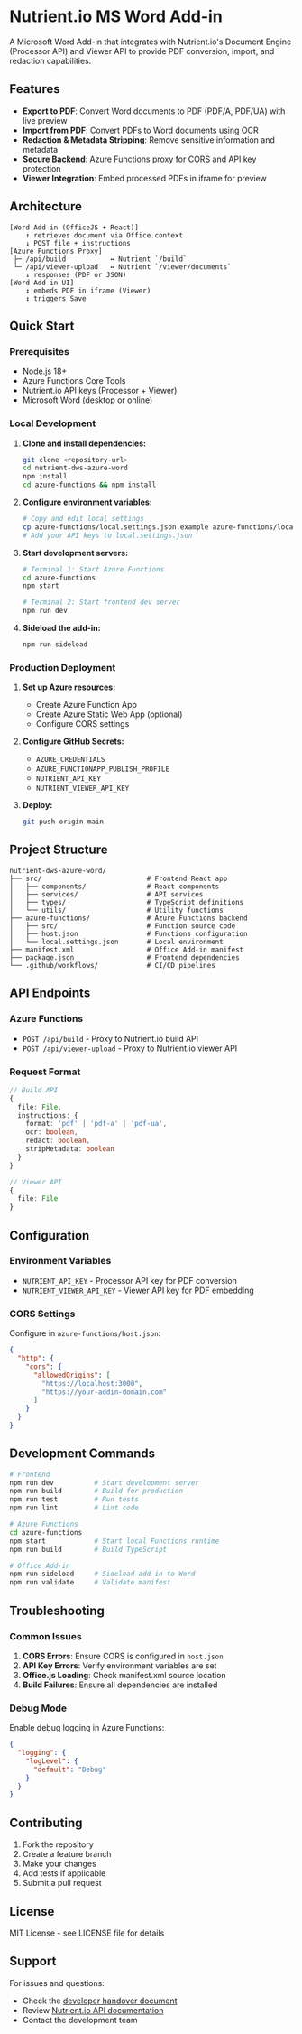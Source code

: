 # Nutrient.io MS Word Add-in

A Microsoft Word Add-in that integrates with Nutrient.io's Document Engine (Processor API) and Viewer API to provide PDF conversion, import, and redaction capabilities.

## Features

- **Export to PDF**: Convert Word documents to PDF (PDF/A, PDF/UA) with live preview
- **Import from PDF**: Convert PDFs to Word documents using OCR
- **Redaction & Metadata Stripping**: Remove sensitive information and metadata
- **Secure Backend**: Azure Functions proxy for CORS and API key protection
- **Viewer Integration**: Embed processed PDFs in iframe for preview

## Architecture

```
[Word Add-in (OfficeJS + React)]
    ↕ retrieves document via Office.context
    ↓ POST file + instructions
[Azure Functions Proxy]
 ├─ /api/build           ↔ Nutrient `/build`
 └─ /api/viewer-upload   ↔ Nutrient `/viewer/documents`
    ↓ responses (PDF or JSON)
[Word Add-in UI]
    ↕ embeds PDF in iframe (Viewer)
    ↕ triggers Save
```

## Quick Start

### Prerequisites

- Node.js 18+
- Azure Functions Core Tools
- Nutrient.io API keys (Processor + Viewer)
- Microsoft Word (desktop or online)

### Local Development

1. **Clone and install dependencies:**
   ```bash
   git clone <repository-url>
   cd nutrient-dws-azure-word
   npm install
   cd azure-functions && npm install
   ```

2. **Configure environment variables:**
   ```bash
   # Copy and edit local settings
   cp azure-functions/local.settings.json.example azure-functions/local.settings.json
   # Add your API keys to local.settings.json
   ```

3. **Start development servers:**
   ```bash
   # Terminal 1: Start Azure Functions
   cd azure-functions
   npm start
   
   # Terminal 2: Start frontend dev server
   npm run dev
   ```

4. **Sideload the add-in:**
   ```bash
   npm run sideload
   ```

### Production Deployment

1. **Set up Azure resources:**
   - Create Azure Function App
   - Create Azure Static Web App (optional)
   - Configure CORS settings

2. **Configure GitHub Secrets:**
   - `AZURE_CREDENTIALS`
   - `AZURE_FUNCTIONAPP_PUBLISH_PROFILE`
   - `NUTRIENT_API_KEY`
   - `NUTRIENT_VIEWER_API_KEY`

3. **Deploy:**
   ```bash
   git push origin main
   ```

## Project Structure

```
nutrient-dws-azure-word/
├── src/                          # Frontend React app
│   ├── components/               # React components
│   ├── services/                 # API services
│   ├── types/                    # TypeScript definitions
│   └── utils/                    # Utility functions
├── azure-functions/              # Azure Functions backend
│   ├── src/                      # Function source code
│   ├── host.json                 # Functions configuration
│   └── local.settings.json       # Local environment
├── manifest.xml                  # Office Add-in manifest
├── package.json                  # Frontend dependencies
└── .github/workflows/            # CI/CD pipelines
```

## API Endpoints

### Azure Functions

- `POST /api/build` - Proxy to Nutrient.io build API
- `POST /api/viewer-upload` - Proxy to Nutrient.io viewer API

### Request Format

```typescript
// Build API
{
  file: File,
  instructions: {
    format: 'pdf' | 'pdf-a' | 'pdf-ua',
    ocr: boolean,
    redact: boolean,
    stripMetadata: boolean
  }
}

// Viewer API
{
  file: File
}
```

## Configuration

### Environment Variables

- `NUTRIENT_API_KEY` - Processor API key for PDF conversion
- `NUTRIENT_VIEWER_API_KEY` - Viewer API key for PDF embedding

### CORS Settings

Configure in `azure-functions/host.json`:

```json
{
  "http": {
    "cors": {
      "allowedOrigins": [
        "https://localhost:3000",
        "https://your-addin-domain.com"
      ]
    }
  }
}
```

## Development Commands

```bash
# Frontend
npm run dev          # Start development server
npm run build        # Build for production
npm run test         # Run tests
npm run lint         # Lint code

# Azure Functions
cd azure-functions
npm start            # Start local Functions runtime
npm run build        # Build TypeScript

# Office Add-in
npm run sideload     # Sideload add-in to Word
npm run validate     # Validate manifest
```

## Troubleshooting

### Common Issues

1. **CORS Errors**: Ensure CORS is configured in `host.json`
2. **API Key Errors**: Verify environment variables are set
3. **Office.js Loading**: Check manifest.xml source location
4. **Build Failures**: Ensure all dependencies are installed

### Debug Mode

Enable debug logging in Azure Functions:

```json
{
  "logging": {
    "logLevel": {
      "default": "Debug"
    }
  }
}
```

## Contributing

1. Fork the repository
2. Create a feature branch
3. Make your changes
4. Add tests if applicable
5. Submit a pull request

## License

MIT License - see LICENSE file for details

## Support

For issues and questions:
- Check the [developer handover document](developer_handover_document.md)
- Review [Nutrient.io API documentation](https://www.nutrient.io/api/)
- Contact the development team 